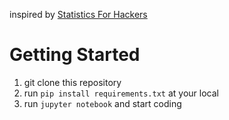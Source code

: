 inspired by [Statistics For Hackers](https://speakerdeck.com/jakevdp/statistics-for-hackers)

# Getting Started
1. git clone this repository
2. run `pip install requirements.txt` at your local
3. run `jupyter notebook` and start coding